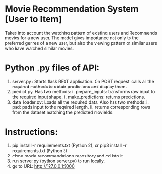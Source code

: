 # Movie Recommendation System [User to Item]

Takes into account the watching pattern of existing users and Recommends movies for a new user.
The model gives importance not only to the preferred genres of a new user, but also the viewing pattern of similar users who have watched similar movies.


# Python .py files of API:
1) server.py : Starts flask REST application. On POST request, calls all the required methods to obtain predictions and display them.
2) predict.py: Has two methods: 
        i. prepare_inputs: transforms raw input to the required input shape. 
        ii. make_predictions: returns predictions.
3) data_loader.py: Loads all the required data. Also has two methods: 
        i. pad: pads input to the required length.
        ii. returns corresponding rows from the dataset matching the predicted movieIds.

# Instructions:

1. pip install -r requirements.txt (Python 2), or pip3 install -r requirements.txt (Python 3)
2. clone movie recommendationn repository and cd into it.   
2. run server.py (python server.py) to run locally.
3. go to URL: http://127.0.0.1:5000 
